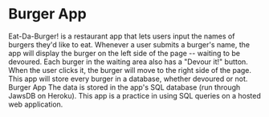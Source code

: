 # Burger App
Eat-Da-Burger! is a restaurant app that lets users input the names of burgers they'd like to eat. Whenever a user submits a burger's name, the app will display the burger on the left side of the page -- waiting to be devoured. Each burger in the waiting area also has a "Devour it!" button. When the user clicks it, the burger will move to the right side of the page. This app will store every burger in a database, whether devoured or not.
Burger App
The data is stored in the app's SQL database (run through JawsDB on Heroku). This app is a practice in using SQL queries on a hosted web application.
